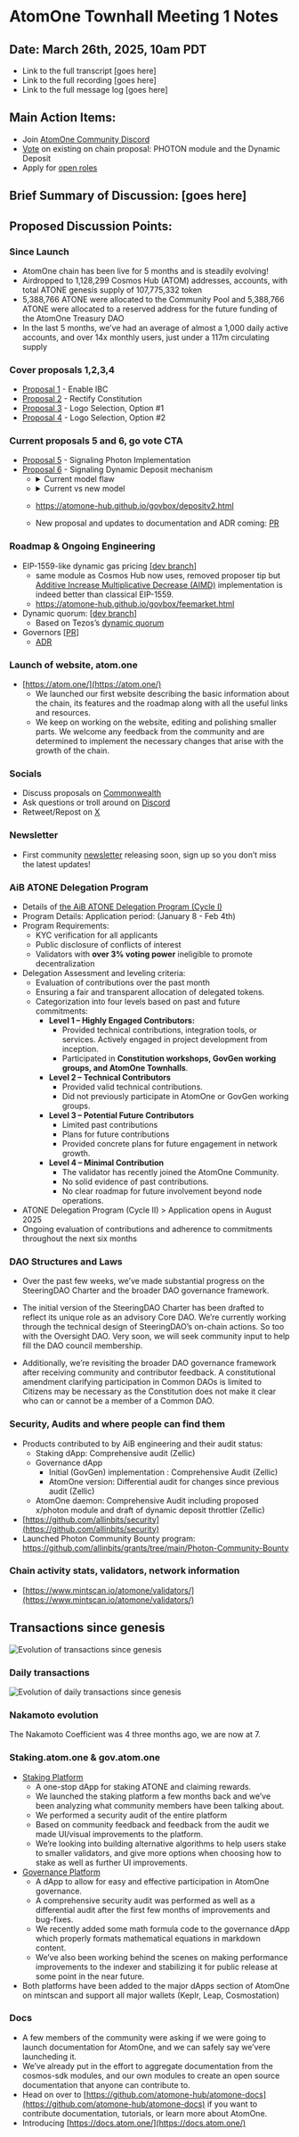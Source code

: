 # AtomOne Townhall Meeting 1 Notes

##  Date: March 26th, 2025, 10am PDT

* Link to the full transcript \[goes here\]  
* Link to the full recording \[goes here\]  
* Link to the full message log \[goes here\]

## Main Action Items:

* Join [AtomOne Community Discord](http://discord.gg/atomone)  
* [Vote](https://gov.atom.one/) on existing on chain proposal: PHOTON module and the Dynamic Deposit  
* Apply for [open roles](https://jobs.ashbyhq.com/allinbits)

## Brief Summary of Discussion: \[goes here\]

##  Proposed Discussion Points:

### Since Launch

* AtomOne chain has been live for 5 months and is steadily evolving\!  
* Airdropped to 1,128,299 Cosmos Hub (ATOM) addresses, accounts, with total ATONE genesis supply of 107,775,332 token  
* 5,388,766 ATONE were allocated to the Community Pool and 5,388,766 ATONE were allocated to a reserved address for the future funding of the AtomOne Treasury DAO  
* In the last 5 months, we’ve had an average of almost a 1,000 daily active accounts, and over 14x monthly users, just under a 117m circulating supply

### Cover proposals 1,2,3,4

* [Proposal 1](https://gov.atom.one/proposals/1) \- Enable IBC  
* [Proposal 2](https://gov.atom.one/proposals/2) \- Rectify Constitution  
* [Proposal 3](https://gov.atom.one/proposals/3) \- Logo Selection, Option \#1  
* [Proposal 4](https://gov.atom.one/proposals/4) \- Logo Selection, Option \#2

### Current proposals 5 and 6, go vote CTA 

* [Proposal 5](https://gov.atom.one/proposals/5) \- Signaling Photon Implementation  
* [Proposal 6](https://gov.atom.one/proposals/6) \- Signaling Dynamic Deposit mechanism
  * <details><summary>Current model flaw</summary>

    ![dynamic deposit flaw](/resources/townhall-01/dyn-deposit-flaw.png)

      - The time-dependent deposit increase actually incentivizes submitting proposals quickly rather than spacing them out. When deposits start increasing because `n_t` (the number of active proposals) exceeds the target `N`, rational actors would submit proposals as soon as possible before costs rise further
      - A sophisticated spammer could strategically time their attacks by bundling multiple proposals when deposits are low, then submitting them all at once. This would dramatically increase costs for legitimate users afterward but with no effect to the spammer which would only see cost between his submissions increase due to `n_t` changing (since they are bundled together roughly at the same time, or close in time)
      - The time-dependent increase mechanism disproportionately affects honest users who aren’t gaming the system, as they’re more likely to encounter elevated deposit requirements after spam attacks, because they aren’t timing their proposals wrt to network conditions, but more likely based on governance needs

    </details>
  * <details>
     <summary>Current vs new model</summary>

     ![dynamic deposit diagrams](/resources/townhall-01/dyn-deposit-cmp.png)

     - activation only increases, and time-based only decreases
    </details>
  * https://atomone-hub.github.io/govbox/depositv2.html
  * New proposal and updates to documentation and ADR coming: [PR](https://github.com/atomone-hub/atomone/pull/105)

### Roadmap & Ongoing Engineering

* EIP-1559-like dynamic gas pricing \[[dev branch](https://github.com/atomone-hub/atomone/tree/feat/x/feemarket)\]
  * same module as Cosmos Hub now uses, removed proposer tip but [Additive Increase Multiplicative Decrease (AIMD)](https://github.com/atomone-hub/atomone/blob/feat/x/feemarket/x/feemarket/AIMD.md) implementation is indeed better than classical EIP-1559.
  * https://atomone-hub.github.io/govbox/feemarket.html
* Dynamic quorum: \[[dev branch](https://github.com/atomone-hub/atomone/tree/giunatale/gov/dynamic-quorum)\]  
  * Based on Tezos’s [dynamic quorum](https://octez.tezos.com/docs/active/voting.html#super-majority-and-quorum)  
* Governors \[[PR](https://github.com/atomone-hub/atomone/pull/73)\]  
  * [ADR](https://github.com/atomone-hub/atomone/blob/fabb95d83e9ddcbf6b0c237491020c12efc357a6/docs/architecture/adr-004-governors.md)

### Launch of website, atom.one

* [https://atom.one/](https://atom.one/)  
  * We launched our first website describing the basic information about the chain, its features and the roadmap along with all the useful links and resources.  
  * We keep on working on the website, editing and polishing smaller parts. We welcome any feedback from the community and are determined to implement the necessary changes that arise with the growth of the chain.

### Socials

* Discuss proposals on [Commonwealth](https://common.xyz/atomone)  
* Ask questions or troll around on [Discord](http://discord.gg/atomone)   
* Retweet/Repost on [X](http://x.com/_atomone)

### Newsletter

* First community [newsletter](https://atom.one/#newsletter) releasing soon, sign up so you don’t miss the latest updates\!

### AiB ATONE Delegation Program 

* Details of [the AiB ATONE Delegation Program (Cycle I)](https://github.com/allinbits/AiB-ATONE-Delegation-Program)   
* Program Details: Application period: (January 8 \- Feb 4th)  
* Program Requirements:  
  * KYC verification for all applicants  
  * Public disclosure of conflicts of interest  
  * Validators with **over 3% voting power** ineligible to promote decentralization   
* Delegation Assessment and leveling criteria:   
  * Evaluation of contributions over the past month  
  * Ensuring a fair and transparent allocation of delegated tokens.  
  * Categorization into four levels based on past and future commitments:  
    * **Level 1 – Highly Engaged Contributors:**   
      * Provided technical contributions, integration tools, or services. Actively engaged in project development from inception.  
      * Participated in **Constitution workshops, GovGen working groups, and AtomOne Townhalls**.  
    * **Level 2 – Technical Contributors**  
      * Provided valid technical contributions.  
      * Did not previously participate in AtomOne or GovGen working groups.  
    * **Level 3 – Potential Future Contributors**  
      * Limited past contributions  
      * Plans for future contributions  
      * Provided concrete plans for future engagement in network growth.  
    * **Level 4 – Minimal Contribution**  
      * The validator has recently joined the AtomOne Community.  
      * No solid evidence of past contributions.  
      * No clear roadmap for future involvement beyond node operations.  
* ATONE Delegation Program (Cycle II) \> Application opens in August 2025  
* Ongoing evaluation of contributions and adherence to commitments throughout the next six months 

### DAO Structures and Laws

* Over the past few weeks, we’ve made substantial progress on the SteeringDAO Charter and the broader DAO governance framework.

* The initial version of the SteeringDAO Charter has been drafted to reflect its unique role as an advisory Core DAO. We’re currently working through the technical design of SteeringDAO’s on-chain actions. So too with the Oversight DAO. Very soon, we will seek community input to help fill the DAO council membership.

* Additionally, we’re revisiting the broader DAO governance framework after receiving community and contributor feedback. A constitutional amendment clarifying participation in Common DAOs is limited to Citizens may be necessary as the Constitution does not make it clear who can or cannot be a member of a Common DAO.

### Security, Audits and where people can find them

* Products contributed to by AiB engineering and their audit status:  
  * Staking dApp: Comprehensive audit (Zellic)  
  * Governance dApp  
    * Initial (GovGen) implementation : Comprehensive Audit  (Zellic)
    * AtomOne version: Differential audit for changes since previous audit (Zellic)
  * AtomOne daemon: Comprehensive Audit including proposed x/photon module and draft of dynamic deposit throttler (Zellic)
* [https://github.com/allinbits/security](https://github.com/allinbits/security)
* Launched Photon Community Bounty program: https://github.com/allinbits/grants/tree/main/Photon-Community-Bounty 

### Chain activity stats, validators, network information

* [https://www.mintscan.io/atomone/validators/](https://www.mintscan.io/atomone/validators/)

## Transactions since genesis

![Evolution of transactions since genesis](/resources/townhall-01/txs-since-genesis-1.png)

### Daily transactions

![Evolution of daily transactions since genesis](/resources/townhall-01/txs-since-genesis-2.png)

### Nakamoto evolution

The Nakamoto Coefficient was 4 three months ago, we are now at 7.

### Staking.atom.one & gov.atom.one

* [Staking Platform](https://staking.atom.one/)  
  * A one-stop dApp for staking ATONE and claiming rewards.	  
  * We launched the staking platform a few months back and we’ve been analyzing what community members have been talking about.  
  * We performed a security audit of the entire platform  
  * Based on community feedback and feedback from the audit we made UI/visual improvements to the platform.  
  * We’re looking into building alternative algorithms to help users stake to smaller validators, and give more options when choosing how to stake as well as further UI improvements.  
* [Governance Platform](https://gov.atom.one/)  
  * A dApp to allow for easy and effective participation in AtomOne governance.  
  * A comprehensive security audit was performed as well as a differential audit after the first few months of improvements and bug-fixes.  
  * We recently added some math formula code to the governance dApp which properly formats mathematical equations in markdown content.  
  * We’ve also been working behind the scenes on making performance improvements to the indexer and stabilizing it for public release at some point in the near future.  
* Both platforms have been added to the major dApps section of AtomOne on mintscan and support all major wallets (Keplr, Leap, Cosmostation)


### Docs

* A few members of the community were asking if we were going to launch documentation for AtomOne, and we can safely say we’vere launcheding it.  
* We’ve already put in the effort to aggregate documentation from the cosmos-sdk modules, and our own modules to create an open source documentation that anyone can contribute to.  
* Head on over to [https://github.com/atomone-hub/atomone-docs](https://github.com/atomone-hub/atomone-docs) if you want to contribute documentation, tutorials, or learn more about AtomOne.  
* Introducing [https://docs.atom.one/](https://docs.atom.one/)

